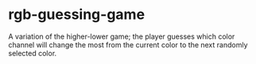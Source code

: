 # rgb-guessing-game
A variation of the higher-lower game; the player guesses which color channel will change the most from the current color to the next randomly selected color.

